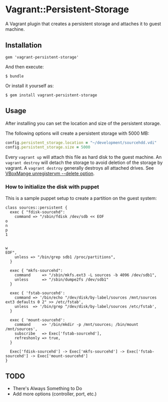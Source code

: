 # Vagrant::Persistent-Storage


A Vagrant plugin that creates a persistent storage and attaches it to guest machine.

## Installation

    gem 'vagrant-persistent-storage'

And then execute:

    $ bundle

Or install it yourself as:

    $ gem install vagrant-persistent-storage

## Usage

After installing you can set the location and size of the persistent storage.

The following options will create a persistent storage with 5000 MB:
```ruby
config.persistent_storage.location = "~/development/sourcehdd.vdi"
config.persistent_storage.size = 5000
```

Every `vagrant up` will attach this file as hard disk to the guest machine.
An `vagrant destroy` will detach the storage to avoid deletion of the storage by vagrant.
A `vagrant destroy` generally destroys all attached drives. See [VBoxMange unregistervm --delete option][vboxmanage_delete].

### How to initialize the disk with puppet

This is a sample puppet setup to create a partition on the guest system:

```puppet
class sources::persistent {
  exec { "fdisk-sourcehd":
    command => "/sbin/fdisk /dev/sdb << EOF
o
n
p
1


w
EOF",
    unless => "/bin/grep sdb1 /proc/partitions",
  }

  exec { "mkfs-sourcehd":
    command     => "/sbin/mkfs.ext3 -L sources -b 4096 /dev/sdb1",
    unless      => "/sbin/dumpe2fs /dev/sdb1"
  }
  
  exec { 'fstab-sourcehd':
    command => '/bin/echo "/dev/disk/by-label/sources /mnt/sources ext3 defaults 0 2" >> /etc/fstab',
    unless  => '/bin/grep ^/dev/disk/by-label/sources /etc/fstab',
  }
  
  exec { 'mount-sourcehd':
    command     => '/bin/mkdir -p /mnt/sources; /bin/mount /mnt/sources',
    subscribe   => Exec['fstab-sourcehd'],
    refreshonly => true,
  }

  Exec['fdisk-sourcehd'] -> Exec['mkfs-sourcehd'] -> Exec['fstab-sourcehd'] -> Exec['mount-sourcehd']
}
```

## TODO

* There's Always Something to Do
* Add more options (controller, port, etc.)


[vboxmanage_delete]: http://www.virtualbox.org/manual/ch08.html#vboxmanage-registervm "VBoxManage registervm / unregistervm"
